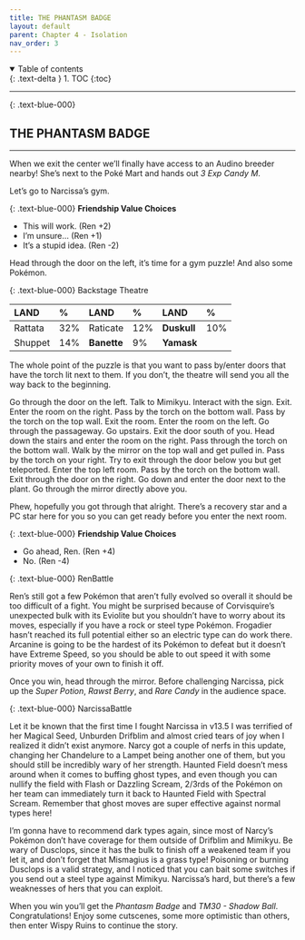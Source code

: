 ```yaml
---
title: THE PHANTASM BADGE
layout: default
parent: Chapter 4 - Isolation
nav_order: 3
---
```


<details open markdown="block">
  <summary>
    Table of contents
  </summary>
  {: .text-delta }
1. TOC
{:toc}
</details>

---

{: .text-blue-000}
## THE PHANTASM BADGE
---

When we exit the center we’ll finally have access to an Audino breeder nearby! She’s next to the Poké Mart and hands out *3 Exp Candy M*.

Let’s go to Narcissa’s gym.

{: .text-blue-000}
**Friendship Value Choices**
 - This will work. (Ren +2)
 - I’m unsure… (Ren +1)
 - It’s a stupid idea. (Ren -2)

Head through the door on the left, it’s time for a gym puzzle! And also some Pokémon.

{: .text-blue-000}
Backstage Theatre

| LAND      | %   | LAND         | %   | LAND         | %   |
|:----------|:----|:-------------|:----|:-------------|:----|
| Rattata   | 32% | Raticate     | 12% | **Duskull**  | 10% |
| Shuppet   | 14% | **Banette**  | 9%  | **Yamask**   |  |

The whole point of the puzzle is that you want to pass by/enter doors that have the torch lit next to them. If you don’t, the theatre will send you all the way back to the beginning. 

Go through the door on the left. Talk to Mimikyu. Interact with the sign. Exit. Enter the room on the right. Pass by the torch on the bottom wall. Pass by the torch on the top wall. Exit the room. Enter the room on the left. Go through the passageway. Go upstairs. Exit the door south of you. Head down the stairs and enter the room on the right. Pass through the torch on the bottom wall. Walk by the mirror on the top wall and get pulled in. Pass by the torch on your right. Try to exit through the door below you but get teleported. Enter the top left room. Pass by the torch on the bottom wall. Exit through the door on the right. Go down and enter the door next to the plant. Go through the mirror directly above you.

Phew, hopefully you got through that alright. There’s a recovery star and a PC star here for you so you can get ready before you enter the next room.

{: .text-blue-000}
**Friendship Value Choices**
 - Go ahead, Ren. (Ren +4)
 - No. (Ren -4)

{: .text-blue-000}
RenBattle

Ren’s still got a few Pokémon that aren’t fully evolved so overall it should be too difficult of a fight. You might be surprised because of Corvisquire’s unexpected bulk with its Eviolite but you shouldn’t have to worry about its moves, especially if you have a rock or steel type Pokémon. Frogadier hasn’t reached its full potential either so an electric type can do work there. Arcanine is going to be the hardest of its Pokémon to defeat but it doesn’t have Extreme Speed, so you should be able to out speed it with some priority moves of your own to finish it off.

Once you win, head through the mirror. Before challenging Narcissa, pick up the *Super Potion*, *Rawst Berry*, and *Rare Candy* in the audience space.

{: .text-blue-000}
NarcissaBattle

Let it be known that the first time I fought Narcissa in v13.5 I was terrified of her Magical Seed, Unburden Drifblim and almost cried tears of joy when I realized it didn’t exist anymore. Narcy got a couple of nerfs in this update, changing her Chandelure to a Lampet being another one of them, but you should still be incredibly wary of her strength. Haunted Field doesn’t mess around when it comes to buffing ghost types, and even though you can nullify the field with Flash or Dazzling Scream, 2/3rds of the Pokémon on her team can immediately turn it back to Haunted Field with Spectral Scream. Remember that ghost moves are super effective against normal types here!

I’m gonna have to recommend dark types again, since most of Narcy’s Pokémon don’t have coverage for them outside of Drifblim and Mimikyu. Be wary of Dusclops, since it has the bulk to finish off a weakened team if you let it, and don’t forget that Mismagius is a grass type! Poisoning or burning Dusclops is a valid strategy, and I noticed that you can bait some switches if you send out a steel type against Mimikyu. Narcissa’s hard, but there’s a few weaknesses of hers that you can exploit. 

When you win you’ll get the *Phantasm Badge* and *TM30 - Shadow Ball*. Congratulations! Enjoy some cutscenes, some more optimistic than others, then enter Wispy Ruins to continue the story.

